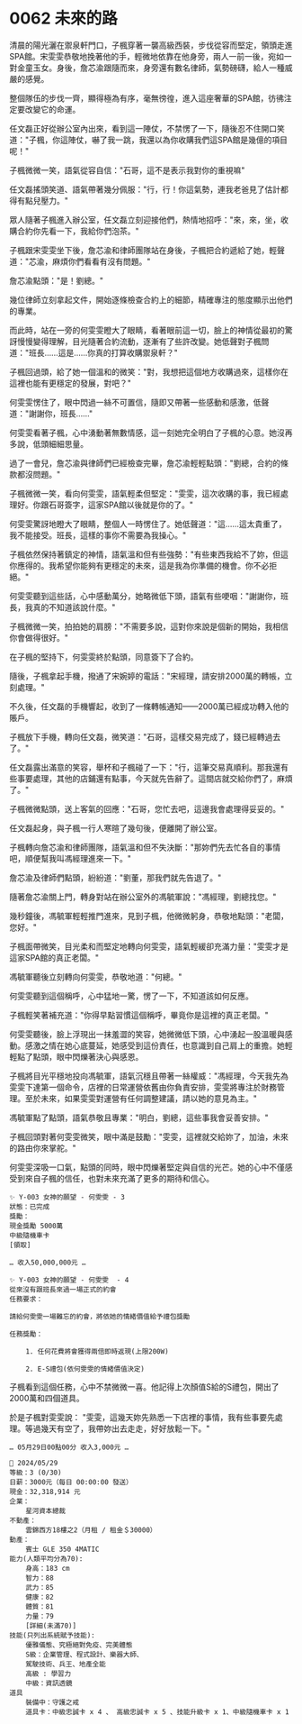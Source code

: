 # 0062 未來的路

清晨的陽光灑在禦泉軒門口，子楓穿著一襲高級西裝，步伐從容而堅定，領頭走進SPA館。宋雯雯恭敬地挽著他的手，輕微地依靠在他身旁，兩人一前一後，宛如一對金童玉女。身後，詹芯渝跟隨而來，身旁還有數名律師，氣勢磅礴，給人一種威嚴的感覺。

整個隊伍的步伐一齊，顯得極為有序，毫無徬徨，進入這座奢華的SPA館，彷彿注定要改變它的命運。

任文磊正好從辦公室內出來，看到這一陣仗，不禁愣了一下，隨後忍不住開口笑道："子楓，你這陣仗，嚇了我一跳，我還以為你收購我們這SPA館是幾億的項目呢！"

子楓微微一笑，語氣從容自信："石哥，這不是表示我對你的重視嘛"

任文磊搖頭笑道、語氣帶著幾分佩服："行，行！你這氣勢，連我老爸見了估計都得有點兒壓力。"

眾人隨著子楓進入辦公室，任文磊立刻迎接他們，熱情地招呼："來，來，坐，收購合約你先看一下，我給你們泡茶。"

子楓跟宋雯雯坐下後，詹芯渝和律師團隊站在身後，子楓把合約遞給了她，輕聲道："芯渝，麻煩你們看看有沒有問題。"

詹芯渝點頭："是！劉總。"

幾位律師立刻拿起文件，開始逐條檢查合約上的細節，精確專注的態度顯示出他們的專業。

而此時，站在一旁的何雯雯瞪大了眼睛，看著眼前這一切，臉上的神情從最初的驚訝慢慢變得理解，目光隨著合約流動，逐漸有了些許改變。她低聲對子楓問道："班長……這是……你真的打算收購禦泉軒？"

子楓回過頭，給了她一個溫和的微笑："對，我想把這個地方收購過來，這樣你在這裡也能有更穩定的發展，對吧？"

何雯雯愣住了，眼中閃過一絲不可置信，隨即又帶著一些感動和感激，低聲道："謝謝你，班長……"

何雯雯看著子楓，心中湧動著無數情感，這一刻她完全明白了子楓的心意。她沒再多說，低頭細細思量。

過了一會兒，詹芯渝與律師們已經檢查完畢，詹芯渝輕輕點頭："劉總，合約的條款都沒問題。"

子楓微微一笑，看向何雯雯，語氣輕柔但堅定："雯雯，這次收購的事，我已經處理好。你跟石哥簽字，這家SPA館以後就是你的了。"

何雯雯驚訝地瞪大了眼睛，整個人一時愣住了。她低聲道："這……這太貴重了，我不能接受。班長，這樣的事你不需要為我操心。"

子楓依然保持著鎮定的神情，語氣溫和但有些強勢："有些東西我給不了妳，但這你應得的。我希望你能夠有更穩定的未來，這是我為你準備的機會。你不必拒絕。"

何雯雯聽到這些話，心中感動萬分，她略微低下頭，語氣有些哽咽："謝謝你，班長，我真的不知道該說什麼。"

子楓微微一笑，拍拍她的肩膀："不需要多說，這對你來說是個新的開始，我相信你會做得很好。"

在子楓的堅持下，何雯雯終於點頭，同意簽下了合約。

隨後，子楓拿起手機，撥通了宋婉婷的電話："宋經理，請安排2000萬的轉帳，立刻處理。"

不久後，任文磊的手機響起，收到了一條轉帳通知——2000萬已經成功轉入他的賬戶。

子楓放下手機，轉向任文磊，微笑道："石哥，這樣交易完成了，錢已經轉過去了。"

任文磊露出滿意的笑容，舉杯和子楓碰了一下："行，這筆交易真順利。那我還有些事要處理，其他的店鋪還有點事，今天就先告辭了。這間店就交給你們了，麻煩了。"

子楓微微點頭，送上客氣的回應："石哥，您忙去吧，這邊我會處理得妥妥的。"

任文磊起身，與子楓一行人寒暄了幾句後，便離開了辦公室。

子楓轉向詹芯渝和律師團隊，語氣溫和但不失決斷："那妳們先去忙各自的事情吧，順便幫我叫馮經理進來一下。"

詹芯渝及律師們點頭，紛紛道："劉董，那我們就先告退了。"

隨著詹芯渝關上門，轉身對站在辦公室外的馮毓軍說："馮經理，劉總找您。"

幾秒鐘後，馮毓軍輕輕推門進來，見到子楓，他微微躬身，恭敬地點頭："老闆，您好。"

子楓面帶微笑，目光柔和而堅定地轉向何雯雯，語氣輕緩卻充滿力量："雯雯才是這家SPA館的真正老闆。"

馮毓軍聽後立刻轉向何雯雯，恭敬地道："何總。"

何雯雯聽到這個稱呼，心中猛地一驚，愣了一下，不知道該如何反應。

子楓輕笑著補充道："你得早點習慣這個稱呼，畢竟你是這裡的真正老闆。"

何雯雯聽後，臉上浮現出一抹羞澀的笑容，她微微低下頭，心中湧起一股溫暖與感動。感激之情在她心底蔓延，她感受到這份責任，也意識到自己肩上的重擔。她輕輕點了點頭，眼中閃爍著決心與感恩。

子楓將目光平穩地投向馮毓軍，語氣沉穩且帶著一絲權威："馮經理，今天我先為雯雯下達第一個命令，店裡的日常運營依舊由你負責安排，雯雯將專注於財務管理。至於未來，如果雯雯對運營有任何調整建議，請以她的意見為主。"

馮毓軍點了點頭，語氣恭敬且專業："明白，劉總，這些事我會妥善安排。"

子楓回頭對著何雯雯微笑，眼中滿是鼓勵："雯雯，這裡就交給妳了，加油，未來的路由你來掌舵。"

何雯雯深吸一口氣，點頭的同時，眼中閃爍著堅定與自信的光芒。她的心中不僅感受到來自子楓的信任，也對未來充滿了更多的期待和信心。

```
✨ Y-003 女神的願望 - 何雯雯 - 3
狀態：已完成
獎勵：
現金獎勵 5000萬
中級隨機車卡
[領取]
```

`… 收入50,000,000元 …`

```
✨ Y-003 女神的願望 - 何雯雯  - 4
從來沒有跟班長來過一場正式的約會
任務要求：

請給何雯雯一場難忘的約會，將依她的情緒價值給予禮包獎勵

任務獎勵：

    1. 任何花費將會獲得兩倍即時返現(上限200W)

    2. E-S禮包(依何雯雯的情緒價值決定)
```

子楓看到這個任務，心中不禁微微一喜。他記得上次顏值S給的S禮包，開出了2000萬和四個道具。

於是子楓對雯雯說：
"雯雯，這幾天妳先熟悉一下店裡的事情，我有些事要先處理。等過幾天有空了，我帶妳出去走走，好好放鬆一下。"


`… 05月29日00點00分 收入3,000元 …`

```
📰 2024/05/29
等級：3 (0/30)
日薪：3000元（每日 00:00:00 發送）
現金：32,318,914 元
企業：
    星河資本總裁
不動產：
    雲錦西方18樓之2（月租 / 租金＄30000）
動產：
    賓士 GLE 350 4MATIC
能力(人類平均分為70):
    身高：183 cm
    智力：88
    武力：85
    健康：82
    體質：81
    力量：79
    [詳細(未滿70)]
技能(只列出系統賦予技能):
    優雅儀態、究極絕對免疫、完美體態
    S級：企業管理、程式設計、樂器大師、
    駕駛技術、兵王、地產全能
    高級 : 學習力
    中級：資訊透鏡
道具
    裝備中：守護之戒
    道具卡：中級忠誠卡 x 4 、 高級忠誠卡 x 5 、技能升級卡 x 1、中級隨機車卡 x 1
```